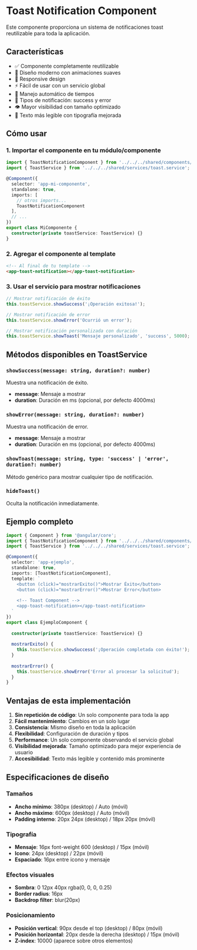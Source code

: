 # Toast Notification Component

Este componente proporciona un sistema de notificaciones toast reutilizable para toda la aplicación.

## Características

- ✅ Componente completamente reutilizable
- 🎨 Diseño moderno con animaciones suaves
- 📱 Responsive design
- ⚡ Fácil de usar con un servicio global
- 🔄 Manejo automático de tiempos
- 🎯 Tipos de notificación: success y error
- 👁️ Mayor visibilidad con tamaño optimizado
- 🎯 Texto más legible con tipografía mejorada

## Cómo usar

### 1. Importar el componente en tu módulo/componente

```typescript
import { ToastNotificationComponent } from '../../../shared/components/toast-notification/toast-notification.component';
import { ToastService } from '../../../shared/services/toast.service';

@Component({
  selector: 'app-mi-componente',
  standalone: true,
  imports: [
    // otros imports...
    ToastNotificationComponent
  ],
  // ...
})
export class MiComponente {
  constructor(private toastService: ToastService) {}
}
```

### 2. Agregar el componente al template

```html
<!-- Al final de tu template -->
<app-toast-notification></app-toast-notification>
```

### 3. Usar el servicio para mostrar notificaciones

```typescript
// Mostrar notificación de éxito
this.toastService.showSuccess('¡Operación exitosa!');

// Mostrar notificación de error
this.toastService.showError('Ocurrió un error');

// Mostrar notificación personalizada con duración
this.toastService.showToast('Mensaje personalizado', 'success', 5000); // 5 segundos
```

## Métodos disponibles en ToastService

### `showSuccess(message: string, duration?: number)`
Muestra una notificación de éxito.
- **message**: Mensaje a mostrar
- **duration**: Duración en ms (opcional, por defecto 4000ms)

### `showError(message: string, duration?: number)`
Muestra una notificación de error.
- **message**: Mensaje a mostrar
- **duration**: Duración en ms (opcional, por defecto 4000ms)

### `showToast(message: string, type: 'success' | 'error', duration?: number)`
Método genérico para mostrar cualquier tipo de notificación.

### `hideToast()`
Oculta la notificación inmediatamente.

## Ejemplo completo

```typescript
import { Component } from '@angular/core';
import { ToastNotificationComponent } from '../../../shared/components/toast-notification/toast-notification.component';
import { ToastService } from '../../../shared/services/toast.service';

@Component({
  selector: 'app-ejemplo',
  standalone: true,
  imports: [ToastNotificationComponent],
  template: `
    <button (click)="mostrarExito()">Mostrar Éxito</button>
    <button (click)="mostrarError()">Mostrar Error</button>
    
    <!-- Toast Component -->
    <app-toast-notification></app-toast-notification>
  `
})
export class EjemploComponent {
  
  constructor(private toastService: ToastService) {}
  
  mostrarExito() {
    this.toastService.showSuccess('¡Operación completada con éxito!');
  }
  
  mostrarError() {
    this.toastService.showError('Error al procesar la solicitud');
  }
}
```

## Ventajas de esta implementación

1. **Sin repetición de código**: Un solo componente para toda la app
2. **Fácil mantenimiento**: Cambios en un solo lugar
3. **Consistencia**: Mismo diseño en toda la aplicación
4. **Flexibilidad**: Configuración de duración y tipos
5. **Performance**: Un solo componente observando el servicio global
6. **Visibilidad mejorada**: Tamaño optimizado para mejor experiencia de usuario
7. **Accesibilidad**: Texto más legible y contenido más prominente

## Especificaciones de diseño

### Tamaños
- **Ancho mínimo**: 380px (desktop) / Auto (móvil)
- **Ancho máximo**: 600px (desktop) / Auto (móvil) 
- **Padding interno**: 20px 24px (desktop) / 18px 20px (móvil)

### Tipografía
- **Mensaje**: 16px font-weight 600 (desktop) / 15px (móvil)
- **Icono**: 24px (desktop) / 22px (móvil)
- **Espaciado**: 16px entre icono y mensaje

### Efectos visuales
- **Sombra**: 0 12px 40px rgba(0, 0, 0, 0.25)
- **Border radius**: 16px
- **Backdrop filter**: blur(20px)

### Posicionamiento
- **Posición vertical**: 90px desde el top (desktop) / 80px (móvil)
- **Posición horizontal**: 20px desde la derecha (desktop) / 15px (móvil)
- **Z-index**: 10000 (aparece sobre otros elementos) 